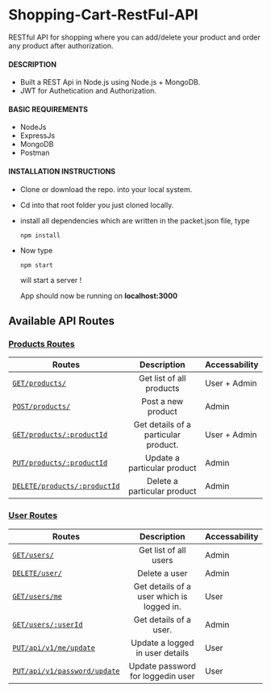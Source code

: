 # Shopping-Cart-RestFul-API

RESTful API for shopping where you can add/delete your product and order any product after authorization.

#### DESCRIPTION

- Built a REST Api in Node.js using Node.js + MongoDB.
- JWT for Authetication and Authorization.

#### BASIC REQUIREMENTS

- NodeJs
- ExpressJs
- MongoDB
- Postman

#### INSTALLATION INSTRUCTIONS
-   Clone or download the repo. into your local system.
-   Cd into that root folder you just cloned locally.
-   install all dependencies which are written in the packet.json file, type
    ```
    npm install
    ```
-   Now type
    ```
    npm start
    ```
    will start a server !
    
    App should now be running on **localhost:3000**

## Available API Routes

### [Products Routes](#1-product-routes) 
| Routes        | Description           |Accessability       |
| ------------- |:-------------:|----------------------------|
| [`GET/products/`](#a-get-list-of-all-products)    |Get list of all products| User + Admin | 
| [`POST/products/`](#b-post-a-new-product)     | Post a new product| Admin | 
| [`GET/products/:productId`](#c-get-details-of-a-particular-product)| Get details of a particular product. | User + Admin | 
| [`PUT/products/:productId`](#d-update-a-particular-product) | Update a particular product| Admin |
| [`DELETE/products/:productId`](#e-delete-a-particular-product) |Delete a particular product| Admin |



### [User Routes](#2-user-routes) 
| Routes        | Description           |Accessability       |
| ------------- |:-------------:|----------------------------|
| [`GET/users/`](#a-get-list-of-all-users)    |Get list of all users| Admin | 
| [`DELETE/user/`](#b-delete-a-user)     | Delete a user | Admin | 
| [`GET/users/me`](#c-get-details-of-a-loggedin-user)| Get details of a user which is logged in. | User | 
| [`GET/users/:userId`](#d-get-details-of-a-specific-user)| Get details of a user. | Admin |
| [`PUT/api/v1/me/update`](#e-update-loggedin-user-details) | Update a logged in user details| User |
| [`PUT/api/v1/password/update`](#f-update-password-loggedin-user) |Update password for loggedin user| User |

